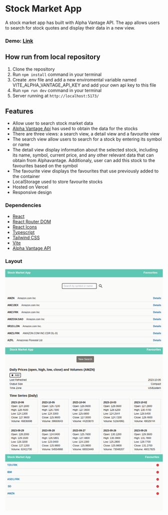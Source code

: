 # **Stock Market App**

A stock market app has built with Alpha Vantage API. The app allows users to search for stock quotes and display their data in a new view.

### Demo: [Link](https://stock-market-app-brown.vercel.app/)

## How run from local repository

1. Clone the repository
2. Run `npm install` command in your terminal
3. Create .env file and add a new enviromental variable named VITE_ALPHA_VANTAGE_API_KEY and add your own api key to this file
4. Run `npm run dev` command in your terminal
5. Server running at `http://localhost:5173/`

## Features

- Allow user to search stock market data
- [Alpha Vantage Api](https://www.alphavantage.co/) has used to obtain the data for the stocks
- There are three views: a search view, a detail view and a favourite view
- The search view allow users to search for a stock by entering its symbol or name
- The detail view display information about the selected stock, including its name, symbol, current price,
  and any other relevant data that can obtain from Alphavantage. Additionaly, user can add this stock to the favourites based on the symbol
- The favourite view displays the favourites that use previously added to the container
- LocalStorage used to store favourite stocks
- Hosted on Vercel
- Responsive design

### Dependencies

- [React](https://react.dev/)
- [React Router DOM](https://www.npmjs.com/package/react-router-dom)
- [React Icons](https://www.npmjs.com/package/react-icons)
- [Typescript](https://www.typescriptlang.org/)
- [Tailwind CSS](https://tailwindcss.com/)
- [Vite](https://vitejs.dev/)
- [Alpha Vantage API](https://www.alphavantage.co/documentation/)

### Layout

![layout-1 picture](https://github.com/ev0clu/stock-market-app/blob/main/layout-1.png?raw=true)
![layout-2 picture](https://github.com/ev0clu/stock-market-app/blob/main/layout-2.png?raw=true)
![layout-3 picture](https://github.com/ev0clu/stock-market-app/blob/main/layout-3.png?raw=true)
